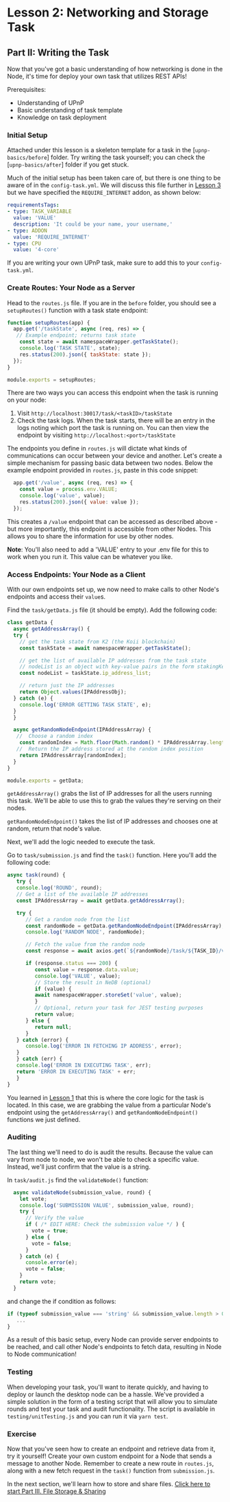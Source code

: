 # Lesson 2: Networking and Storage Task

## Part II: Writing the Task

Now that you've got a basic understanding of how networking is done in the Node, it's time for deploy your own task that utilizes REST APIs!

Prerequisites:

- Understanding of UPnP
- Basic understanding of task template
- Knowledge on task deployment

### Initial Setup

Attached under this lesson is a skeleton template for a task in the [`upnp-basics/before`] folder. Try writing the task yourself; you can check the [`upnp-basics/after`] folder if you get stuck.

Much of the initial setup has been taken care of, but there is one thing to be aware of in the `config-task.yml`. We will discuss this file further in [Lesson 3](../Lesson%203/README.md) but we have specified the `REQUIRE_INTERNET` addon, as shown below:

```yml
requirementsTags:
- type: TASK_VARIABLE
  value: 'VALUE'
  description: 'It could be your name, your username,'
- type: ADDON
  value: 'REQUIRE_INTERNET'
- type: CPU
  value: '4-core'
```

If you are writing your own UPnP task, make sure to add this to your `config-task.yml`.

### Create Routes: Your Node as a Server

Head to the `routes.js` file. If you are in the `before` folder, you should see a `setupRoutes()` function with a task state endpoint:

```javascript
function setupRoutes(app) {
  app.get('/taskState', async (req, res) => {
   // Example endpoint; returns task state
    const state = await namespaceWrapper.getTaskState();
    console.log('TASK STATE', state);
    res.status(200).json({ taskState: state });
  });
}

module.exports = setupRoutes;
```

There are two ways you can access this endpoint when the task is running on your node:

1. Visit `http://localhost:30017/task/<taskID>/taskState`
2. Check the task logs. When the task starts, there will be an entry in the logs noting which port the task is running on. You can then view the endpoint by visiting `http://localhost:<port>/taskState`

The endpoints you define in `routes.js` will dictate what kinds of communications can occur between your device and another. Let's create a simple mechanism for passing basic data between two nodes. Below the example endpoint provided in `routes.js`, paste in this code snippet:

```javascript
  app.get('/value', async (req, res) => {
    const value = process.env.VALUE;
    console.log('value', value);
    res.status(200).json({ value: value });
  });
```

This creates a `/value` endpoint that can be accessed as described above - but more importantly, this endpoint is accessible from other Nodes. This allows you to share the information for use by other nodes.

**Note**: You'll also need to add a 'VALUE' entry to your .env file for this to work when you run it. This value can be whatever you like.

### Access Endpoints: Your Node as a Client

With our own endpoints set up, we now need to make calls to other Node's endpoints and access their `value`s.

Find the `task/getData.js` file (it should be empty). Add the following code:

```javascript
class getData {
  async getAddressArray() {
  try {
    // get the task state from K2 (the Koii blockchain)
    const taskState = await namespaceWrapper.getTaskState();

    // get the list of available IP addresses from the task state
    // nodeList is an object with key-value pairs in the form stakingKey: ipAddress
    const nodeList = taskState.ip_address_list;

    // return just the IP addresses
    return Object.values(IPAddressObj);
  } catch (e) {
    console.log('ERROR GETTING TASK STATE', e);
  }
  }

  async getRandomNodeEndpoint(IPAddressArray) {
   //  Choose a random index
    const randomIndex = Math.floor(Math.random() * IPAddressArray.length);
   //  Return the IP address stored at the random index position
    return IPAddressArray[randomIndex];
  }
}

module.exports = getData;
```

`getAddressArray()` grabs the list of IP addresses for all the users running this task. We'll be able to use this to grab the values they're serving on their nodes.

`getRandomNodeEndpoint()` takes the list of IP addresses and chooses one at random, return that node's value.

Next, we'll add the logic needed to execute the task.

Go to `task/submission.js` and find the `task()` function. Here you'll add the following code:

```javascript
async task(round) {
   try {
   console.log('ROUND', round);
   // Get a list of the available IP addresses
   const IPAddressArray = await getData.getAddressArray();

   try {
      // Get a random node from the list
      const randomNode = getData.getRandomNodeEndpoint(IPAddressArray);
      console.log('RANDOM NODE', randomNode);

      // Fetch the value from the random node
      const response = await axios.get(`${randomNode}/task/${TASK_ID}/value`);

      if (response.status === 200) {
         const value = response.data.value;
         console.log('VALUE', value);
         // Store the result in NeDB (optional)
         if (value) {
         await namespaceWrapper.storeSet('value', value);
         }
         // Optional, return your task for JEST testing purposes
         return value;
      } else {
         return null;
      }
   } catch (error) {
      console.log('ERROR IN FETCHING IP ADDRESS', error);
   }
   } catch (err) {
   console.log('ERROR IN EXECUTING TASK', err);
   return 'ERROR IN EXECUTING TASK' + err;
   }
}
```

You learned in [Lesson 1](../Lesson%201/README.md) that this is where the core logic for the task is located. In this case, we are grabbing the value from a particular Node's endpoint using the `getAddressArray()` and `getRandomNodeEndpoint()` functions we just defined.

### Auditing

The last thing we'll need to do is audit the results. Because the value can vary from node to node, we won't be able to check a specific value. Instead, we'll just confirm that the value is a string.

In `task/audit.js` find the `validateNode()` function:

```javascript
  async validateNode(submission_value, round) {
    let vote;
    console.log('SUBMISSION VALUE', submission_value, round);
    try {
      // Verify the value
      if ( /* EDIT HERE: Check the submission value */ ) {
        vote = true;
      } else {
        vote = false;
      }
    } catch (e) {
      console.error(e);
      vote = false;
    }
    return vote;
  }
```

and change the if condition as follows:

```javascript
if (typeof submission_value === 'string' && submission_value.length > 0) {
   ...
}
```

As a result of this basic setup, every Node can provide server endpoints to be reached, and call other Node's endpoints to fetch data, resulting in Node to Node communication!

### Testing

When developing your task, you'll want to iterate quickly, and having to deploy or launch the desktop node can be a hassle. We've provided a simple solution in the form of a testing script that will allow you to simulate rounds and test your task and audit functionality. The script is available in `testing/unitTesting.js` and you can run it via `yarn test`.

### Exercise

Now that you've seen how to create an endpoint and retrieve data from it, try it yourself! Create your own custom endpoint for a Node that sends a message to another Node. Remember to create a new route in `routes.js`, along with a new fetch request in the `task()` function from `submission.js`.

In the next section, we'll learn how to store and share files. [Click here to start Part III. File Storage & Sharing](./PartIII.md)
